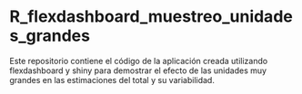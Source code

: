 # R_flexdashboard_muestreo_unidades_grandes
Este repositorio contiene el código de la aplicación creada utilizando flexdashboard y shiny para demostrar el efecto de las unidades muy grandes en las estimaciones del total  y su variabilidad.
